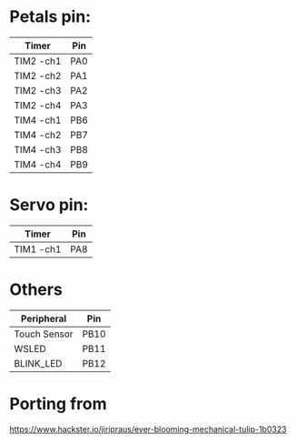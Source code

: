 # Petals pin:
| Timer   | Pin   |
| ------- | ----- |
|TIM2	-ch1|  PA0  |
|TIM2	-ch2|  PA1  |
|TIM2	-ch3|  PA2  |
|TIM2	-ch4|  PA3  |
|TIM4	-ch1|  PB6  |
|TIM4	-ch2|  PB7  |
|TIM4	-ch3|  PB8  |
|TIM4	-ch4|  PB9  |

# Servo pin:  
| Timer   | Pin   |
| ------- | ----- |
|TIM1	-ch1|  PA8  |

# Others
| Peripheral | Pin |
| ---------- | --- |
|Touch Sensor| PB10|
|WSLED       | PB11|
|BLINK_LED   | PB12|

# Porting from

https://www.hackster.io/jiripraus/ever-blooming-mechanical-tulip-1b0323
